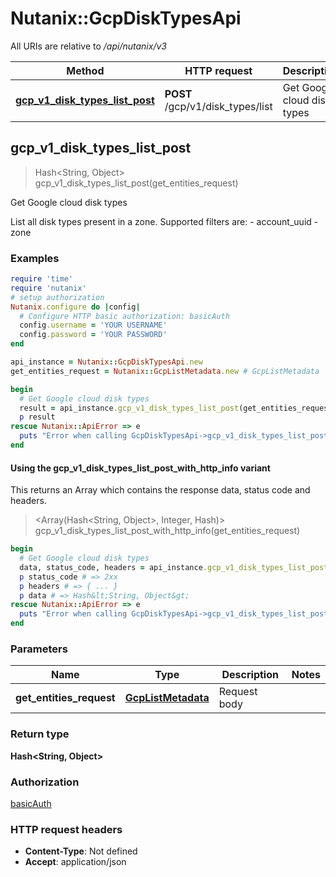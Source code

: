# Nutanix::GcpDiskTypesApi

All URIs are relative to */api/nutanix/v3*

| Method | HTTP request | Description |
| ------ | ------------ | ----------- |
| [**gcp_v1_disk_types_list_post**](GcpDiskTypesApi.md#gcp_v1_disk_types_list_post) | **POST** /gcp/v1/disk_types/list | Get Google cloud disk types |


## gcp_v1_disk_types_list_post

> Hash&lt;String, Object&gt; gcp_v1_disk_types_list_post(get_entities_request)

Get Google cloud disk types

List all disk types present in a zone. Supported filters are: - account_uuid - zone 

### Examples

```ruby
require 'time'
require 'nutanix'
# setup authorization
Nutanix.configure do |config|
  # Configure HTTP basic authorization: basicAuth
  config.username = 'YOUR USERNAME'
  config.password = 'YOUR PASSWORD'
end

api_instance = Nutanix::GcpDiskTypesApi.new
get_entities_request = Nutanix::GcpListMetadata.new # GcpListMetadata | Request body

begin
  # Get Google cloud disk types
  result = api_instance.gcp_v1_disk_types_list_post(get_entities_request)
  p result
rescue Nutanix::ApiError => e
  puts "Error when calling GcpDiskTypesApi->gcp_v1_disk_types_list_post: #{e}"
end
```

#### Using the gcp_v1_disk_types_list_post_with_http_info variant

This returns an Array which contains the response data, status code and headers.

> <Array(Hash&lt;String, Object&gt;, Integer, Hash)> gcp_v1_disk_types_list_post_with_http_info(get_entities_request)

```ruby
begin
  # Get Google cloud disk types
  data, status_code, headers = api_instance.gcp_v1_disk_types_list_post_with_http_info(get_entities_request)
  p status_code # => 2xx
  p headers # => { ... }
  p data # => Hash&lt;String, Object&gt;
rescue Nutanix::ApiError => e
  puts "Error when calling GcpDiskTypesApi->gcp_v1_disk_types_list_post_with_http_info: #{e}"
end
```

### Parameters

| Name | Type | Description | Notes |
| ---- | ---- | ----------- | ----- |
| **get_entities_request** | [**GcpListMetadata**](GcpListMetadata.md) | Request body |  |

### Return type

**Hash&lt;String, Object&gt;**

### Authorization

[basicAuth](../README.md#basicAuth)

### HTTP request headers

- **Content-Type**: Not defined
- **Accept**: application/json


